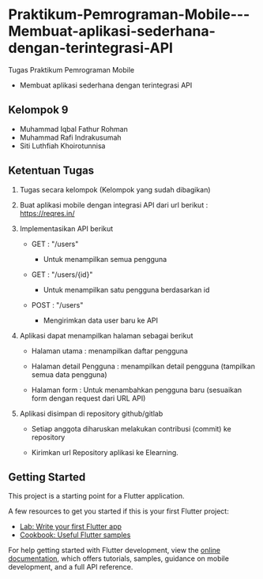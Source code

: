 # Praktikum-Pemrograman-Mobile---Membuat-aplikasi-sederhana-dengan-terintegrasi-API

Tugas Praktikum Pemrograman Mobile

- Membuat aplikasi sederhana dengan terintegrasi API

## Kelompok 9

- Muhammad Iqbal Fathur Rohman
- Muhammad Rafi Indrakusumah
- Siti Luthfiah Khoirotunnisa

## Ketentuan Tugas

1. Tugas secara kelompok (Kelompok yang sudah dibagikan)

2. Buat aplikasi mobile dengan integrasi API dari url berikut : https://reqres.in/

3. Implementasikan API berikut

   - GET : "/users"

     - Untuk menampilkan semua pengguna

   - GET : "/users/{id}"

     - Untuk menampilkan satu pengguna berdasarkan id

   - POST : "/users"
     - Mengirimkan data user baru ke API

4. Aplikasi dapat menampilkan halaman sebagai berikut

   - Halaman utama : menampilkan daftar pengguna

   - Halaman detail Pengguna : menampilkan detail pengguna (tampilkan semua data pengguna)

   - Halaman form : Untuk menambahkan pengguna baru (sesuaikan form dengan request dari URL API)

5. Aplikasi disimpan di repository github/gitlab

   - Setiap anggota diharuskan melakukan contribusi (commit) ke repository

   - Kirimkan url Repository aplikasi ke Elearning.

## Getting Started

This project is a starting point for a Flutter application.

A few resources to get you started if this is your first Flutter project:

- [Lab: Write your first Flutter app](https://docs.flutter.dev/get-started/codelab)
- [Cookbook: Useful Flutter samples](https://docs.flutter.dev/cookbook)

For help getting started with Flutter development, view the
[online documentation](https://docs.flutter.dev/), which offers tutorials,
samples, guidance on mobile development, and a full API reference.
